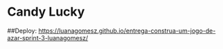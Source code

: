 # Candy Lucky

##Deploy:
https://luanagomesz.github.io/entrega-construa-um-jogo-de-azar-sprint-3-luanagomesz/
